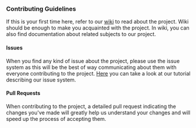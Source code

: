 ### Contributing Guidelines
If this is your first time here, refer to our [wiki][wiki] to read about the
project. Wiki should be enough to make you acquainted with the project. In wiki,
you can also find documentation about related subjects to our project.

#### Issues
When you find any kind of issue about the project, please use the issue system
as this will be the best of way communicating about them with everyone
contributing to the project. [Here][wiki_issue] you can take a look at our
tutorial describing our issue system.

#### Pull Requests
When contributing to the project, a detailed pull request indicating the
changes you've made will greatly help us understand your changes and will
speed up the process of accepting them.

[wiki]: https://github.com/bounswe/bounswe2016group6/wiki
[wiki_issue]: https://github.com/bounswe/bounswe2016group6/wiki/Issues:-How-To-Use
